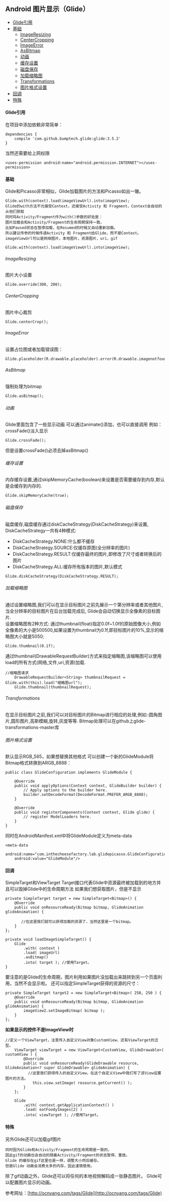 ## Android 图片显示（Glide）

* [Glide引用](#glide引用)
* [基础](#基础)
    * [ImageResizing](#imageresizing)
    * [CenterCropping](#centercropping)
    * [ImageError](#imageerror)
    * [AsBitmap](#asbitmap)
    * [动画](#动画)
    * [缓存设置](#缓存设置)
    * [磁盘保存](#磁盘保存)
    * [加载缩略图](#加载缩略图)
    * [Transformations](#transformations)
    * [图片格式设置](#图片格式设置)
* [回调](#回调)
* [特殊](#特殊)



#### Glide引用
在项目中添加依赖非常简单：
```
dependencies {  
    compile 'com.github.bumptech.glide:glide:3.5.2' 
}
```
当然还需要给上网权限
```
<uses-permission android:name="android.permission.INTERNET"></uses-permission>
```


#### 基础
Glide和Picasso非常相似，Glide加载图片的方法和Picasso如出一辙。
    
    Glide.with(context).load(imageViewUrl).into(imageView); 
    Glide的with方法不光接受Context，还接受Activity 和 Fragment，Context会自动的从他们获取
    同时将Activity/Fragment作为with()参数的好处是：
    图片加载会和Activity/Fragment的生命周期保持一致，
    比如Paused状态在暂停加载，在Resumed的时候又自动重新加载。
    所以建议传参的时候传递Activity 和 Fragment给Glide，而不是Context。
    imageViewUrl可以是网络图片，本地图片，资源图片，uri，gif
```
Glide.with(context).load(imageViewUrl).into(imageView);  
```

###### ImageResizing
图片大小设置
```
Glide.override(300, 200);
```

###### CenterCropping
图片中心裁剪
```
Glide.centerCrop();
```

###### ImageError
设置占位图或者加载错误图：
```
Glide.placeholder(R.drawable.placeholder).error(R.drawable.imagenotfound)
```

###### AsBitmap
强制处理为bitmap
```
Glide.asBitmap();
```

###### 动画
Glide里面包含了一些显示动画
可以通过animate()添加，也可以直接调用
例如：crossFade()淡入显示
```
Glide.crossFade();
```
但是设置crossFade()必须去掉asBitmap()

###### 缓存设置
内存缓存设置,通过skipMemoryCache(boolean)来设置是否需要缓存到内存,默认是会缓存到内存的.
```
Glide.skipMemoryCache(true);
```

###### 磁盘保存
磁盘缓存,磁盘缓存通过diskCacheStrategy(DiskCacheStrategy)来设置,
DiskCacheStrategy一共有4种模式:
* DiskCacheStrategy.NONE:什么都不缓存
* DiskCacheStrategy.SOURCE:仅缓存原图(全分辨率的图片)
* DiskCacheStrategy.RESULT:仅缓存最终的图片,即修改了尺寸或者转换后的图片
* DiskCacheStrategy.ALL:缓存所有版本的图片,默认模式
```
Glide.diskCacheStrategy(DiskCacheStrategy.RESULT);
```

###### 加载缩略图
通过设置缩略图,我们可以在显示目标图片之前先展示一个第分辨率或者其他图片,当全分辨率的目标图片在后台加载完成后,
Glide会自动切换显示全像素的目标图片.  
设置缩略图有2种方式:
通过thumbnail(float)指定0.0f~1.0f的原始图像大小,例如全像素的大小是500500,如果设置为thumbnail为0.1f,即目标图片的10%,显示的缩略图大小就是5050;
```
Glide.thumbnail(0.1f);
```
通过thumbnail(DrawableRequestBuilder)方式来指定缩略图,该缩略图可以使用load的所有方式(网络,文件,uri,资源)加载.
```
//缩略图请求
    DrawableRequestBuilder<String> thumbnailRequest = Glide.with(this).load("缩略图url");
    Glide.thumbnail(thumbnailRequest);
```

###### Transformations
在显示目标图片之前,我们可以对目标图片的Bitmap进行相应的处理,例如::圆角图片,圆形图片,高斯模糊,旋转,灰度等等.
Bitmap处理可以在github上glide-transformations-master库


###### 图片格式设置
默认显示RGB_565，如果想替换其他格式
可以创建一个新的GlideModule将Bitmap格式转换到ARGB_8888：
```
public class GlideConfiguration implements GlideModule {  

    @Override  
    public void applyOptions(Context context, GlideBuilder builder) {  
        // Apply options to the builder here.  
        builder.setDecodeFormat(DecodeFormat.PREFER_ARGB_8888);  
    }  

    @Override  
    public void registerComponents(Context context, Glide glide) {  
        // register ModelLoaders here.  
    }  
}
```
同时在AndroidManifest.xml中将GlideModule定义为meta-data
```
<meta-data  
    android:name="com.inthecheesefactory.lab.glidepicasso.GlideConfiguration"  
    android:value="GlideModule"/>
```


#### 回调
SimpleTarget和ViewTarget
Target接口代表Glide中资源最终被加载到的地方并且可以毁掉Glide中的生命周期方法
如果我们想获取图片，但是不显示
```
private SimpleTarget target = new SimpleTarget<Bitmap>() {  
    @Override
    public void onResourceReady(Bitmap bitmap, GlideAnimation glideAnimation) {

       //在这里我们就可以获得加载的资源了，当然这里是一个bitmap。
    }
};

private void loadImageSimpleTarget() {  
    Glide
        .with( context )
        .load( imageUrl)
        .asBitmap()
        .into( target ); //使用Target。
}
```
要注意的是Glide的生命周期，图片利用如果图片没加载出来跳转到另一个页面利用，当然不会显示啦。
还可以指定SimpleTarget获得的资源的尺寸：
```
private SimpleTarget target2 = new SimpleTarget<Bitmap>( 250, 250 ) {  
    @Override
    public void onResourceReady(Bitmap bitmap, GlideAnimation glideAnimation) {
        imageView2.setImageBitmap( bitmap );
    }
};
```

**如果显示的控件不是ImageView时**
```
//定义一个ViewTarget，注意传入自定义View对象CustomView，还有ViewTarget的泛型。
    ViewTarget viewTarget = new ViewTarget<CustomView, GlideDrawable>( customView ) {
        @Override
        public void onResourceReady(GlideDrawable resource, GlideAnimation<? super GlideDrawable> glideAnimation) {
          //这里我们获得传入的自定义View，在这个自定义View中我们写了该View设置图片的方法。
            this.view.setImage( resource.getCurrent() );
        }
    };

    Glide
        .with( context.getApplicationContext() ) 
        .load( eatFoodyImages[2] )
        .into( viewTarget ); //使用Target。
```


#### 特殊
另外Glide还可以加载gif图片

    同时因为Glide和Activity/Fragment的生命周期是一致的，
    因此gif的动画也会自动的随着Activity/Fragment的状态暂停、重放。
    Glide 的缓存在gif这里也是一样，调整大小然后缓存。
    但是Glide 动画会消费太多的内存，因此谨慎使用。
除了gif动画之外，Glide还可以将任何的本地视频解码成一张静态图片。
Glide可以配置图片显示的动画。




参考网址：[http://ocnyang.com/tags/Glide](http://ocnyang.com/tags/Glide)

